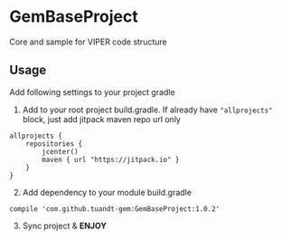# GemBaseProject
Core and sample for VIPER code structure

## Usage ##
Add following settings to your project gradle

1. Add to your root project build.gradle.
If already have ```"allprojects"``` block, just add jitpack maven repo url only

```
allprojects {
    repositories {
        jcenter()
        maven { url "https://jitpack.io" }
    }
}
```

2. Add dependency to your module build.gradle
```
compile 'com.github.tuandt-gem:GemBaseProject:1.0.2'
```
3. Sync project & <b>ENJOY</b>

